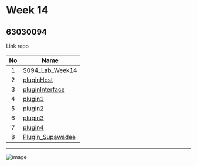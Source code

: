 # Week 14

## 63030094

Link repo

| No | Name |
|:-:|-----|
|1|[S094_Lab_Week14](https://github.com/SupawadeeSalamteh/S094_Lab_Week14)|
|2|[pluginHost](https://github.com/SupawadeeSalamteh/pluginHost)|
|3|[pluginInterface](https://github.com/SupawadeeSalamteh/pluginInterface)|
|4|[plugin1](https://github.com/SupawadeeSalamteh/plugin1)|
|5|[plugin2](https://github.com/SupawadeeSalamteh/plugin2)|
|6|[plugin3](https://github.com/SupawadeeSalamteh/plugin3)|
|7|[plugin4](https://github.com/SupawadeeSalamteh/plugin4)|
|8|[Plugin_Supawadee](https://github.com/SupawadeeSalamteh/Plugin_Supawadee)|

-----------------------------------

![image](https://user-images.githubusercontent.com/92082685/144994062-dd6ab7aa-8498-4e40-ad28-e05735b350c7.png)

